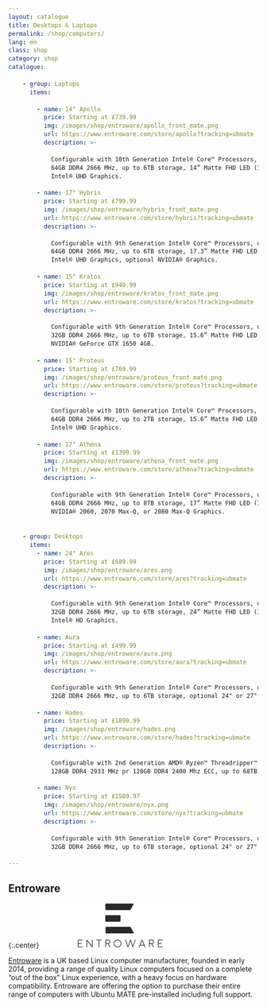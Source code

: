```yaml
---
layout: catalogue
title: Desktops & Laptops
permalink: /shop/computers/
lang: en
class: shop
category: shop
catalogue:

    - group: Laptops
      items:

        - name: 14" Apollo
          price: Starting at £739.99
          img: /images/shop/entroware/apollo_front_mate.png
          url: https://www.entroware.com/store/apollo?tracking=ubmate
          description: >-

            Configurable with 10th Generation Intel® Core™ Processors, up to
            64GB DDR4 2666 MHz, up to 6TB storage, 14” Matte FHD LED (1920x1080),
            Intel® UHD Graphics.

        - name: 17" Hybris
          price: Starting at £799.99
          img: /images/shop/entroware/hybris_front_mate.png
          url: https://www.entroware.com/store/hybris?tracking=ubmate
          description: >-

            Configurable with 9th Generation Intel® Core™ Processors, up to
            64GB DDR4 2666 MHz, up to 6TB storage, 17.3” Matte FHD LED (1920x1080),
            Intel® UHD Graphics, optional NVIDIA® Graphics.

        - name: 15" Kratos
          price: Starting at £949.99
          img: /images/shop/entroware/kratos_front_mate.png
          url: https://www.entroware.com/store/kratos?tracking=ubmate
          description: >-

            Configurable with 9th Generation Intel® Core™ Processors, up to
            32GB DDR4 2666 MHz, up to 6TB storage, 15.6” Matte FHD LED (1920x1080),
            NVIDIA® GeForce GTX 1650 4GB.

        - name: 15" Proteus
          price: Starting at £769.99
          img: /images/shop/entroware/proteus_front_mate.png
          url: https://www.entroware.com/store/proteus?tracking=ubmate
          description: >-

            Configurable with 10th Generation Intel® Core™ Processors, up to
            64GB DDR4 2666 MHz, up to 2TB storage, 15.6” Matte FHD LED (1920x1080),
            Intel® UHD Graphics.

        - name: 17" Athena
          price: Starting at £1399.99
          img: /images/shop/entroware/athena_front_mate.png
          url: https://www.entroware.com/store/athena?tracking=ubmate
          description: >-

            Configurable with 9th Generation Intel® Core™ Processors, up to
            64GB DDR4 2666 MHz, up to 8TB storage, 17” Matte FHD LED (1920x1080),
            NVIDIA® 2060, 2070 Max-Q, or 2080 Max-Q Graphics.


    - group: Desktops
      items:
        - name: 24" Ares
          price: Starting at £689.99
          img: /images/shop/entroware/ares.png
          url: https://www.entroware.com/store/ares?tracking=ubmate
          description: >-

            Configurable with 9th Generation Intel® Core™ Processors, up to
            32GB DDR4 2666 MHz, up to 6TB storage, 24” Matte FHD LED (1920x1080),
            Intel® HD Graphics.

        - name: Aura
          price: Starting at £499.99
          img: /images/shop/entroware/aura.png
          url: https://www.entroware.com/store/aura?tracking=ubmate
          description: >-

            Configurable with 9th Generation Intel® Core™ Processors, up to
            32GB DDR4 2666 MHz, up to 6TB storage, optional 24" or 27" Matte FHD LED (1920x1080) displays, Intel® Iris® Plus Graphics 655.

        - name: Hades
          price: Starting at £1899.99
          img: /images/shop/entroware/hades.png
          url: https://www.entroware.com/store/hades?tracking=ubmate
          description: >-

            Configurable with 2nd Generation AMD® Ryzen™ Threadripper™ Processors, up to
            128GB DDR4 2933 MHz pr 128GB DDR4 2400 Mhz ECC, up to 68TB storage, optional 24" or 27" Matte FHD LED (1920x1080) displays, NVIDIA® GT1030 and NVIDIA® RTX 2060/2070/2080/2080Ti Graphics.

        - name: Nyx
          price: Starting at £1589.97
          img: /images/shop/entroware/nyx.png
          url: https://www.entroware.com/store/nyx?tracking=ubmate
          description: >-

            Configurable with 9th Generation Intel® Core™ Processors, up to
            32GB DDR4 2666 MHz, up to 6TB storage, optional 24" or 27" Matte FHD LED (1920x1080) displays, Intel® UHD Graphics.

---
```



## Entroware

{:.center}
[![Entroware logo](/images/shop/entroware/entroware.png)](https://www.entroware.com/store/?tracking=ubmate)

[Entroware](https://entroware.com/) is a UK based Linux computer manufacturer,
founded in early 2014, providing a range of quality Linux computers focused on a
complete “out of the box” Linux experience, with a heavy focus on hardware
compatibility. Entroware are offering the option to purchase their entire range
of computers with Ubuntu MATE pre-installed including full support.
